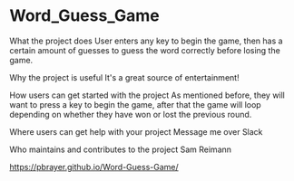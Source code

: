 # Word_Guess_Game

What the project does
User enters any key to begin the game, then has a certain amount of guesses to guess the word correctly before losing the game.

Why the project is useful
It's a great source of entertainment!

How users can get started with the project
As mentioned before, they will want to press a key to begin the game, after that the game will loop depending on whether they have won or lost the previous round.

Where users can get help with your project
Message me over Slack

Who maintains and contributes to the project
Sam Reimann

https://pbrayer.github.io/Word-Guess-Game/
